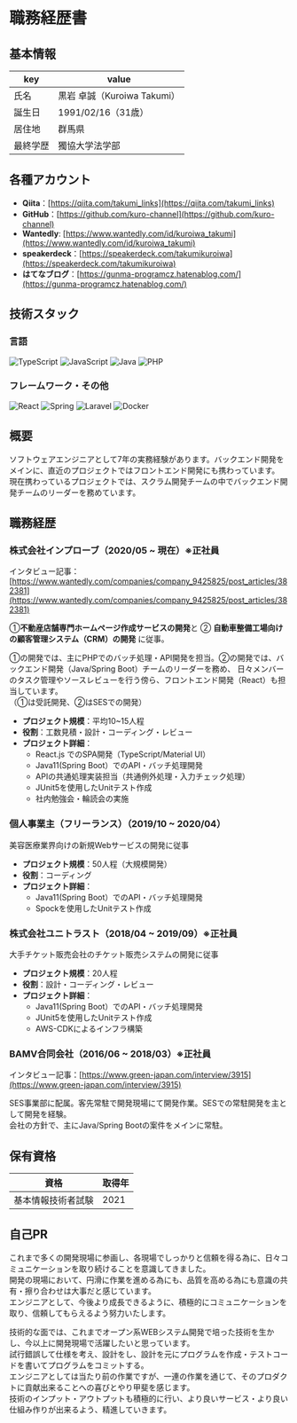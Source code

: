 # 職務経歴書

## 基本情報
|key|value|
|---|---|
|氏名|黒岩 卓誠（Kuroiwa Takumi）|
|誕生日|1991/02/16（31歳）|
|居住地|群馬県|
|最終学歴|獨協大学法学部|

## 各種アカウント
- **Qiita**：[https://qiita.com/takumi_links](https://qiita.com/takumi_links)
- **GitHub**：[https://github.com/kuro-channel](https://github.com/kuro-channel)
- **Wantedly**: [https://www.wantedly.com/id/kuroiwa_takumi](https://www.wantedly.com/id/kuroiwa_takumi)
- **speakerdeck**：[https://speakerdeck.com/takumikuroiwa](https://speakerdeck.com/takumikuroiwa)
- **はてなブログ**：[https://gunma-programcz.hatenablog.com/](https://gunma-programcz.hatenablog.com/)

## 技術スタック
### 言語
<p>
  <img alt="TypeScript" src="https://img.shields.io/badge/-TypeScript-007ACC?style=flat-square&logo=typescript&logoColor=white" />
  <img alt="JavaScript" src="https://img.shields.io/badge/-JavaScript-F7DF1E?style=flat-square&logo=JavaScript&logoColor=white" />
  <img alt="Java" src="https://img.shields.io/badge/-Java-007396?style=flat-square&logo=Java&logoColor=white"/>
  <img alt="PHP" src="https://img.shields.io/badge/PHP-ccc.svg?style=flat-square&logo=php&style=white">
</p>

### フレームワーク・その他
<p>
 <img alt="React" src="https://img.shields.io/badge/-React-45b8d8?style=flat-square&logo=react&logoColor=white" />
 <img alt="Spring" src="https://img.shields.io/badge/Spring-6DB33F?flat-square&logo=spring&logoColor=white" />
 <img alt="Laravel" src="https://img.shields.io/badge/Laravel-FF2D20?flat-square&logo=laravel&logoColor=white" />
 <img alt="Docker" src="https://img.shields.io/badge/-Docker-46a2f1?style=flat-square&logo=docker&logoColor=white" />
</p>

## 概要
ソフトウェアエンジニアとして7年の実務経験があります。バックエンド開発をメインに、直近のプロジェクトではフロントエンド開発にも携わっています。
現在携わっているプロジェクトでは、スクラム開発チームの中でバックエンド開発チームのリーダーを務めています。

## 職務経歴
### 株式会社インプローブ（2020/05 ~ 現在）※正社員
インタビュー記事：[https://www.wantedly.com/companies/company_9425825/post_articles/382381](https://www.wantedly.com/companies/company_9425825/post_articles/382381)

➀**不動産店舗専門ホームページ作成サービスの開発**と ➁ **自動車整備工場向けの顧客管理システム（CRM）の開発** に従事。  

➀の開発では、主にPHPでのバッチ処理・API開発を担当。➁の開発では、バックエンド開発（Java/Spring Boot）チームのリーダーを務め、
日々メンバーのタスク管理やソースレビューを行う傍ら、フロントエンド開発（React）も担当しています。  
（➀は受託開発、➁はSESでの開発）

- **プロジェクト規模**：平均10~15人程
- **役割**：工数見積・設計・コーディング・レビュー
- **プロジェクト詳細**：
  - React.js でのSPA開発（TypeScript/Material UI）
  - Java11(Spring Boot）でのAPI・バッチ処理開発
  - APIの共通処理実装担当（共通例外処理・入力チェック処理）
  - JUnit5を使用したUnitテスト作成
  - 社内勉強会・輪読会の実施


### 個人事業主（フリーランス）（2019/10 ~ 2020/04）
美容医療業界向けの新規Webサービスの開発に従事  

- **プロジェクト規模**：50人程（大規模開発）
- **役割**：コーディング
- **プロジェクト詳細**：
  - Java11(Spring Boot）でのAPI・バッチ処理開発
  - Spockを使用したUnitテスト作成


### 株式会社ユニトラスト（2018/04 ~ 2019/09）※正社員
大手チケット販売会社のチケット販売システムの開発に従事

- **プロジェクト規模**：20人程
- **役割**：設計・コーディング・レビュー
- **プロジェクト詳細**：
  - Java11(Spring Boot）でのAPI・バッチ処理開発
  - JUnit5を使用したUnitテスト作成
  - AWS-CDKによるインフラ構築

### BAMV合同会社（2016/06 ~ 2018/03）※正社員
インタビュー記事：[https://www.green-japan.com/interview/3915](https://www.green-japan.com/interview/3915)

SES事業部に配属。客先常駐で開発現場にて開発作業。SESでの常駐開発を主として開発を経験。  
会社の方針で、主にJava/Spring Bootの案件をメインに常駐。

## 保有資格
|資格|取得年|
|---|---|
|基本情報技術者試験|2021|

## 自己PR
これまで多くの開発現場に参画し、各現場でしっかりと信頼を得る為に、日々コミュニケーションを取り続けることを意識してきました。  
開発の現場において、円滑に作業を進める為にも、品質を高める為にも意識の共有・擦り合わせは大事だと感じています。  
エンジニアとして、今後より成長できるように、積極的にコミュニケーションを取り、信頼してもらえるよう努力いたします。  

技術的な面では、これまでオープン系WEBシステム開発で培った技術を生かし、今以上に開発現場で活躍したいと思っています。  
試行錯誤して仕様を考え、設計をし、設計を元にプログラムを作成・テストコードを書いてプログラムをコミットする。  
エンジニアとしては当たり前の作業ですが、一連の作業を通じて、そのプロダクトに貢献出来ることへの喜びとやり甲斐を感じます。  
技術のインプット・アウトプットも積極的に行い、より良いサービス・より良い仕組み作りが出来るよう、精進していきます。
